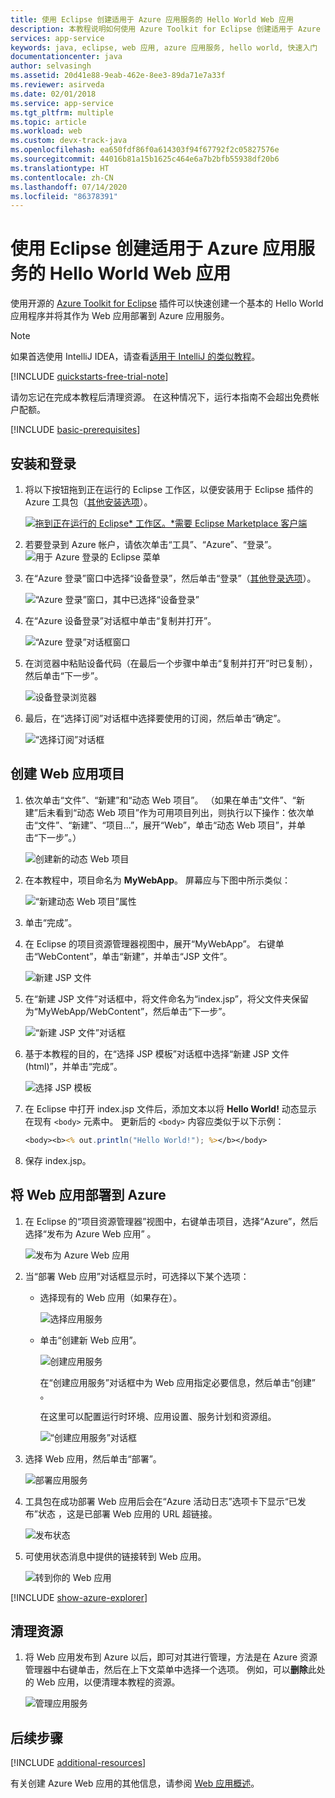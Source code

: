 ```yaml
---
title: 使用 Eclipse 创建适用于 Azure 应用服务的 Hello World Web 应用
description: 本教程说明如何使用 Azure Toolkit for Eclipse 创建适用于 Azure 的 Hello World Web 应用。
services: app-service
keywords: java, eclipse, web 应用, azure 应用服务, hello world, 快速入门
documentationcenter: java
author: selvasingh
ms.assetid: 20d41e88-9eab-462e-8ee3-89da71e7a33f
ms.reviewer: asirveda
ms.date: 02/01/2018
ms.service: app-service
ms.tgt_pltfrm: multiple
ms.topic: article
ms.workload: web
ms.custom: devx-track-java
ms.openlocfilehash: ea650fdf86f0a614303f94f67792f2c05827576e
ms.sourcegitcommit: 44016b81a15b1625c464e6a7b2bfb55938df20b6
ms.translationtype: HT
ms.contentlocale: zh-CN
ms.lasthandoff: 07/14/2020
ms.locfileid: "86378391"
---
```

# <a name="create-a-hello-world-web-app-for-azure-app-service-using-eclipse"></a>使用 Eclipse 创建适用于 Azure 应用服务的 Hello World Web 应用

使用开源的 [Azure Toolkit for Eclipse](https://marketplace.eclipse.org/content/azure-toolkit-eclipse) 插件可以快速创建一个基本的 Hello World 应用程序并将其作为 Web 应用部署到 Azure 应用服务。

> [!NOTE]
>
> 如果首选使用 IntelliJ IDEA，请查看[适用于 IntelliJ 的类似教程][intellij-hello-world]。
>
>[!INCLUDE [quickstarts-free-trial-note](includes/quickstarts-free-trial-note.md)]
>
> 请勿忘记在完成本教程后清理资源。 在这种情况下，运行本指南不会超出免费帐户配额。
>

[!INCLUDE [basic-prerequisites](includes/basic-prerequisites.md)]

## <a name="installation-and-sign-in"></a>安装和登录

1. 将以下按钮拖到正在运行的 Eclipse 工作区，以便安装用于 Eclipse 插件的 Azure 工具包（[其他安装选项](installation.md)）。

    [![拖到正在运行的 Eclipse* 工作区。*需要 Eclipse Marketplace 客户端](https://marketplace.eclipse.org/sites/all/themes/solstice/public/images/marketplace/btn-install.png)](http://marketplace.eclipse.org/marketplace-client-intro?mpc_install=1919278 "拖到正在运行的 Eclipse* 工作区。*需要 Eclipse Marketplace 客户端")

1. 若要登录到 Azure 帐户，请依次单击“工具”、“Azure”、“登录”。  
   ![用于 Azure 登录的 Eclipse 菜单][I01]

1. 在“Azure 登录”窗口中选择“设备登录”，然后单击“登录”（[其他登录选项](sign-in-instructions.md)）。  

   ![“Azure 登录”窗口，其中已选择“设备登录”][I02]

1. 在“Azure 设备登录”对话框中单击“复制并打开”。 

   ![“Azure 登录”对话框窗口][I03]

1. 在浏览器中粘贴设备代码（在最后一个步骤中单击“复制并打开”时已复制），然后单击“下一步”。 

   ![设备登录浏览器][I04]

1. 最后，在“选择订阅”对话框中选择要使用的订阅，然后单击“确定”。 

   ![“选择订阅”对话框][I05]

## <a name="creating-web-app-project"></a>创建 Web 应用项目

1. 依次单击“文件”、“新建”和“动态 Web 项目”。   （如果在单击“文件”、“新建”后未看到“动态 Web 项目”作为可用项目列出，则执行以下操作：依次单击“文件”、“新建”、“项目...”，展开“Web”，单击“动态 Web 项目”，并单击“下一步”。）        

   ![创建新的动态 Web 项目][file-new-dynamic-web-project]

2. 在本教程中，项目命名为 **MyWebApp**。 屏幕应与下图中所示类似：
   
   ![“新建动态 Web 项目”属性][dynamic-web-project-properties]

3. 单击“完成”。

4. 在 Eclipse 的项目资源管理器视图中，展开“MyWebApp”。 右键单击“WebContent”，单击“新建”，并单击“JSP 文件”。  

   ![新建 JSP 文件][create-new-jsp-file]

5. 在“新建 JSP 文件”对话框中，将文件命名为“index.jsp”，将父文件夹保留为“MyWebApp/WebContent”，然后单击“下一步”。   

   ![“新建 JSP 文件”对话框][new-jsp-file-dialog]

6. 基于本教程的目的，在“选择 JSP 模板”对话框中选择“新建 JSP 文件(html)”，并单击“完成”。  

   ![选择 JSP 模板][select-jsp-template]

7. 在 Eclipse 中打开 index.jsp 文件后，添加文本以将 **Hello World!** 动态显示 在现有 `<body>` 元素中。 更新后的 `<body>` 内容应类似于以下示例：
   
   ```jsp
   <body><b><% out.println("Hello World!"); %></b></body>
   ```

8. 保存 index.jsp。

## <a name="deploying-web-app-to-azure"></a>将 Web 应用部署到 Azure

1. 在 Eclipse 的“项目资源管理器”视图中，右键单击项目，选择“Azure”，然后选择“发布为 Azure Web 应用” 。
   
   ![发布为 Azure Web 应用][publish-as-azure-web-app]

1. 当“部署 Web 应用”对话框显示时，可选择以下某个选项：

   * 选择现有的 Web 应用（如果存在）。

      ![选择应用服务][select-app-service]

   * 单击“创建新 Web 应用”。

      ![创建应用服务][create-app-service]

      在“创建应用服务”对话框中为 Web 应用指定必要信息，然后单击“创建” 。

      在这里可以配置运行时环境、应用设置、服务计划和资源组。

      ![“创建应用服务”对话框][create-app-service-dialog]

1. 选择 Web 应用，然后单击“部署”。

   ![部署应用服务][deploy-app-service]

1. 工具包在成功部署 Web 应用后会在“Azure 活动日志”选项卡下显示“已发布”状态 ，这是已部署 Web 应用的 URL 超链接。

   ![发布状态][publish-status]

1. 可使用状态消息中提供的链接转到 Web 应用。

   ![转到你的 Web 应用][browse-web-app]

[!INCLUDE [show-azure-explorer](includes/show-azure-explorer.md)]

## <a name="cleaning-up-resources"></a>清理资源

1. 将 Web 应用发布到 Azure 以后，即可对其进行管理，方法是在 Azure 资源管理器中右键单击，然后在上下文菜单中选择一个选项。 例如，可以**删除**此处的 Web 应用，以便清理本教程的资源。

   ![管理应用服务][manage-app-service]

## <a name="next-steps"></a>后续步骤

[!INCLUDE [additional-resources](includes/additional-resources.md)]

有关创建 Azure Web 应用的其他信息，请参阅 [Web 应用概述]。

<!-- URL List -->

[Azure Toolkit for Eclipse]: azure-toolkit-for-eclipse.md
[Azure Toolkit for IntelliJ]: ../toolkit-for-intellij
[intellij-hello-world]: ../toolkit-for-intellij/create-hello-world-web-app.md
[Web 应用概述]: /azure/app-service/app-service-web-overview
[Apache Tomcat]: http://tomcat.apache.org/
[Jetty]: http://www.eclipse.org/jetty/
[Legacy Version]: create-hello-world-web-app-legacy-version.md

<!-- IMG List -->
[I01]: media/sign-in-instructions/I01.png
[I02]: media/sign-in-instructions/I02.png
[I03]: media/sign-in-instructions/I03.png
[I04]: media/sign-in-instructions/I04.png
[I05]: media/sign-in-instructions/I05.png

[browse-web-app]: media/create-hello-world-web-app/browse-web-app.png
[file-new-dynamic-web-project]: media/create-hello-world-web-app/file-new-dynamic-web-project.png
[dynamic-web-project-properties]: media/create-hello-world-web-app/dynamic-web-project-properties.png
[create-new-jsp-file]: media/create-hello-world-web-app/create-new-jsp-file.png
[new-jsp-file-dialog]: media/create-hello-world-web-app/new-jsp-file-dialog.png
[select-jsp-template]: media/create-hello-world-web-app/select-jsp-template.png
[publish-as-azure-web-app]: media/create-hello-world-web-app/publish-as-azure-web-app.png
[deploy-web-app-dialog]: media/create-hello-world-web-app/deploy-web-app-dialog.png
[select-app-service]: media/create-hello-world-web-app/select-app-service.png
[create-app-service-dialog]: media/create-hello-world-web-app/create-app-service-dialog.png
[publish-status]: media/create-hello-world-web-app/publish-status.png
[create-app-service]: media/create-hello-world-web-app/create-app-service.png
[deploy-app-service]: media/create-hello-world-web-app/deploy-app-service.png
[manage-app-service]: media/create-hello-world-web-app/manage-app-service.png
